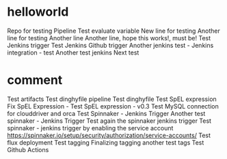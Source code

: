 # helloworld
Repo for testing Pipeline
Test evaluate variable
New line for testing
Another line for testing
Another line
Another line, hope this works!, must be!
Test Jenkins trigger
Test Jenkins Github trigger
Another jenkins test -
Jenkins integration - test
Another test jenkins
Next test
# comment
Test artifacts
Test dinghyfile pipeline
Test dinghyfile
Test SpEL expression
Fix SpEL Expression - 
Test SpEL expression - v0.3
Test MySQL connection for clouddriver and orca
Test Spinnaker - Jenkins Trigger
Another test spinnaker - Jenkins Trigger
Test again the spinnaker jenkins trigger
Test spinnaker - jenkins trigger by enabling the service account https://spinnaker.io/setup/security/authorization/service-accounts/
Test flux deployment
Test tagging
Finalizing tagging
another test tags
Test Github Actions

